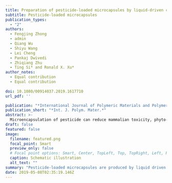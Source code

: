 ```yaml
---
title: Preparation of pesticide-loaded microcapsules by liquid-driven coaxial flow focusing for controlled release
subtitle: Pesticide-loaded microcapsules
publication_types:
  - "2"
authors:
  - Fengjing Zhong
  - admin
  - Qiang Wu
  - Shiyu Wang
  - Lei Cheng
  - Pankaj Dwivedi
  - Zhiqiang Zhu
  - Ting Si* and Ronald X. Xu*
author_notes:
  - Equal contribution
  - Equal contribution
  
doi: 10.1080/00914037.2019.1617710
url_pdf: ''

publication: "*International Journal of Polymeric Materials and Polymeric Biomaterials*"
publication_short: "*Int. J. Polym. Mater.*"
abstract: >-
  Microencapsulation of pesticide can reduce mammalian toxicity, phyto-toxicity, and protect the pesticides from rapid environmental degradation. The aim of this study was to develop a liquiddriven coaxial flow focusing (LDCFF) process for fabricating pesticide-loaded microcapsules having high encapsulation efficiency, loading efficiency and yield. We have optimized and evaluated the effects of process parameters on the size and morphology of pesticide-loaded microcapsules. The release of pesticides from pesticide-loaded microcapsules has sustained release profiles, which depends on their core-shell structure and shell material degradation process. LDCFF process enables successful encapsulation of pesticides in microcapsules with tunable characteristics important in pesticide applications.
draft: false
featured: false
image:
  filename: featured.png
  focal_point: Smart
  preview_only: false
  # Focal point options: Smart, Center, TopLeft, Top, TopRight, Left, Right, BottomLeft, Bottom, BottomRight
  caption: Schematic illustration
  alt_text: ""
summary: "Pesticide-loaded microcapsules are produced by liquid driven coaxial flow focusing (LDCFF) process. "
date: 2019-05-08T02:35:19.146Z
---
```

